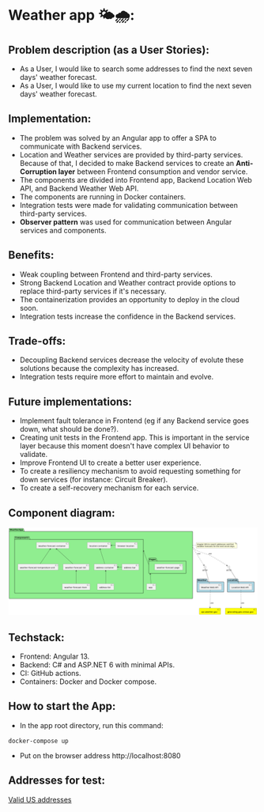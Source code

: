 # Weather app 🌤️🌧️:

## Problem description (as a User Stories):

- As a User, I would like to search some addresses to find the next seven days' weather forecast.
- As a User, I would like to use my current location to find the next seven days' weather forecast.

## Implementation:

- The problem was solved by an Angular app to offer a SPA to communicate with Backend services.
- Location and Weather services are provided by third-party services. Because of that, I decided to make Backend services to create an **Anti-Corruption layer** between Frontend consumption and vendor service.
- The components are divided into Frontend app, Backend Location Web API, and Backend Weather Web API.
- The components are running in Docker containers.
- Integration tests were made for validating communication between third-party services.
- **Observer pattern** was used for communication between Angular services and components.

## Benefits:

- Weak coupling between Frontend and third-party services.
- Strong Backend Location and Weather contract provide options to replace third-party services if it's necessary.
- The containerization provides an opportunity to deploy in the cloud soon.
- Integration tests increase the confidence in the Backend services.

## Trade-offs:

- Decoupling Backend services decrease the velocity of evolute these solutions because the complexity has increased.
- Integration tests require more effort to maintain and evolve.

## Future implementations:

- Implement fault tolerance in Frontend (eg if any Backend service goes down, what should be done?).
- Creating unit tests in the Frontend app. This is important in the service layer because this moment doesn't have complex UI behavior to validate.
- Improve Frontend UI to create a better user experience.
- To create a resiliency mechanism to avoid requesting something for down services (for instance: Circuit Breaker).
- To create a self-recovery mechanism for each service.

## Component diagram:

![Components](/docs/images/01%20-%20components.png)

## Techstack:

- Frontend: Angular 13.
- Backend: C# and ASP.NET 6 with minimal APIs.
- CI: GitHub actions.
- Containers: Docker and Docker compose.

## How to start the App:

- In the app root directory, run this command:

````batch
docker-compose up
````

- Put on the browser address http://localhost:8080

## Addresses for test:

[Valid US addresses](https://gist.github.com/HeroicEric/1102788)
